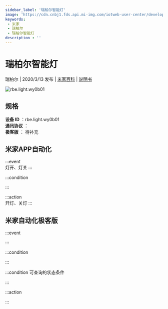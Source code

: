 ```yaml
---
sidebar_label: '瑞柏尔智能灯'
image: 'https://cdn.cnbj1.fds.api.mi-img.com/iotweb-user-center/developer_1679047689252NlYLG0oR.png?GalaxyAccessKeyId=AKVGLQWBOVIRQ3XLEW&Expires=9223372036854775807&Signature=bizYzuKgqOftQEZ1JAJKynS0/2M='
keywords: 
 - 米家
 - 瑞柏尔
 - 瑞柏尔智能灯
description : ''
---
```

# 瑞柏尔智能灯

瑞柏尔 | 2020/3/13 发布 | [米家百科](https://home.mi.com/webapp/content/baike/product/index.html?model=rbe.light.wy0b01) | [说明书](https://home.mi.com/views/introduction.html?model=rbe.light.wy0b01&region=cn)

![rbe.light.wy0b01](https://cdn.cnbj1.fds.api.mi-img.com/iotweb-user-center/developer_1679047689252NlYLG0oR.png?GalaxyAccessKeyId=AKVGLQWBOVIRQ3XLEW&Expires=9223372036854775807&Signature=bizYzuKgqOftQEZ1JAJKynS0/2M=)

## 规格  
> 
**设备 ID** ：rbe.light.wy0b01  
**通讯协议** ：  
**极客版**  ： 待补充 


## 米家APP自动化  

:::event  
灯开、灯关
:::

:::condition  

:::

:::action   
开灯、关灯
:::

## 米家自动化极客版  

:::event  

:::

:::condition  

:::

:::condition 可查询的状态条件  

:::

:::action  

:::

        
